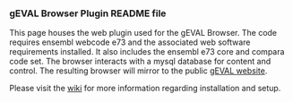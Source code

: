 ### gEVAL Browser Plugin README file

This page houses the web plugin used for the gEVAL Browser.  The code requires ensembl webcode e73 and the associated web software requirements installed.  It also includes the ensembl e73 core and compara code set.  The browser interacts with a mysql database for content and control.  The resulting browser will mirror to the public [gEVAL website](http://geval.sanger.ac.uk).     

Please visit the [wiki](https://github.com/wchow/wtsi-geval-plugin/wiki) for more information regarding installation and setup.
